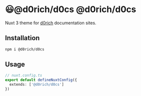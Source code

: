 # 😃@d0rich/d0cs @d0rich/d0cs

Nuxt 3 theme for [d0rich](https://github.com/d0rich) documentation sites.

## Installation

```bash
npm i @d0rich/d0cs
```

## Usage

```ts
// nuxt.config.ts
export default defineNuxtConfig({
  extends: ['@d0rich/d0cs']
})
```